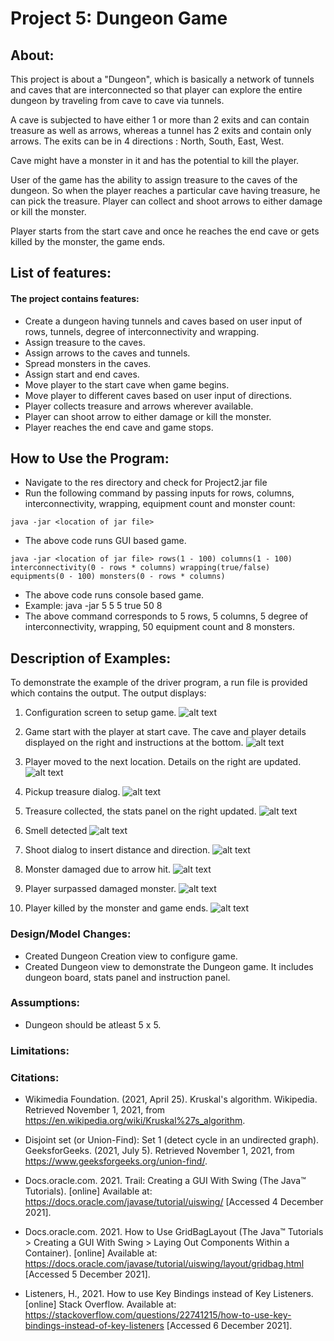 # Project 5: Dungeon Game

## About: 
This project is about a "Dungeon", which is basically a network of tunnels and caves that are interconnected so that player can explore the entire dungeon by traveling from cave to cave via tunnels.

A cave is subjected to have either 1 or more than 2 exits and can contain treasure as well as arrows, whereas a tunnel has 2 exits and contain only arrows. The exits can be in 4 directions : North, South, East, West.
 
Cave might have a monster in it and has the potential to kill the player.

User of the game has the ability to assign treasure to the caves of the dungeon. So when the player reaches a particular cave having treasure, he can pick the treasure.
Player can collect and shoot arrows to either damage or kill the monster.

Player starts from the start cave and once he reaches the end cave or gets killed by the monster, the game ends.


## List of features:
#### The project contains features:
-   Create a dungeon having tunnels and caves based on user input of rows, tunnels, degree of interconnectivity and wrapping.
-   Assign treasure to the caves.
-   Assign arrows to the caves and tunnels.
-   Spread monsters in the caves.
-   Assign start and end caves.
-   Move player to the start cave when game begins.
-   Move player to different caves based on user input of directions.
-   Player collects treasure and arrows wherever available.
-   Player can shoot arrow to either damage or kill the monster.
-   Player reaches the end cave and game stops.

## How to Use the Program:
-   Navigate to the res directory and check for Project2.jar file
-   Run the following command by passing inputs for rows, columns, interconnectivity, wrapping, equipment count and monster count:
```Shell
java -jar <location of jar file>
```
- The above code runs GUI based game.
```Shell
java -jar <location of jar file> rows(1 - 100) columns(1 - 100) interconnectivity(0 - rows * columns) wrapping(true/false) equipments(0 - 100) monsters(0 - rows * columns)
```
- The above code runs console based game.
-   Example: java -jar <location of jar file> 5 5 5 true 50 8
-   The above command corresponds to 5 rows, 5 columns, 5 degree of interconnectivity, wrapping, 50 equipment count and 8 monsters.

## Description of Examples:
To demonstrate the example of the driver program, a run file is provided which contains the output.
The output displays:

1. Configuration screen to setup game.
   ![alt text](readmeImg/readme1.png)
   

2. Game start with the player at start cave.
   The cave and player details displayed on the right and instructions at the bottom.
   ![alt text](readmeImg/readme2.png)
   

3. Player moved to the next location. Details on the right are updated.
   ![alt text](readmeImg/readme3.png)
   

4. Pickup treasure dialog.
   ![alt text](readmeImg/readme4.png)
   

5. Treasure collected, the stats panel on the right updated.
    ![alt text](readmeImg/readme5.png)
   

6. Smell detected
    ![alt text](readmeImg/readme6.png)
   

7. Shoot dialog to insert distance and direction.
    ![alt text](readmeImg/readme7.png)
   

8. Monster damaged due to arrow hit.
    ![alt text](readmeImg/readme8.png)
   

9. Player surpassed damaged monster.
    ![alt text](readmeImg/readme9.png)
   

10. Player killed by the monster and game ends.
    ![alt text](readmeImg/readme10.png)


### Design/Model Changes:
-  Created Dungeon Creation view to configure game.
-  Created Dungeon view to demonstrate the Dungeon game. It includes dungeon board, stats panel and instruction panel.

### Assumptions:
-   Dungeon should be atleast 5 x 5.

### Limitations:

### Citations: 
-  Wikimedia Foundation. (2021, April 25). Kruskal's algorithm. Wikipedia. Retrieved November 1, 2021, from https://en.wikipedia.org/wiki/Kruskal%27s_algorithm. 

-  Disjoint set (or Union-Find): Set 1 (detect cycle in an undirected graph). GeeksforGeeks. (2021, July 5). Retrieved November 1, 2021, from https://www.geeksforgeeks.org/union-find/. 

-  Docs.oracle.com. 2021. Trail: Creating a GUI With Swing (The Java™ Tutorials). [online] Available at: <https://docs.oracle.com/javase/tutorial/uiswing/> [Accessed 4 December 2021].

-  Docs.oracle.com. 2021. How to Use GridBagLayout (The Java™ Tutorials > Creating a GUI With Swing > Laying Out Components Within a Container). [online] Available at: <https://docs.oracle.com/javase/tutorial/uiswing/layout/gridbag.html> [Accessed 5 December 2021].

-  Listeners, H., 2021. How to use Key Bindings instead of Key Listeners. [online] Stack Overflow. Available at: <https://stackoverflow.com/questions/22741215/how-to-use-key-bindings-instead-of-key-listeners> [Accessed 6 December 2021].





